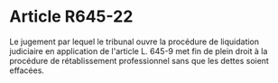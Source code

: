 # Article R645-22

<div align="left">Le jugement par lequel le tribunal ouvre la procédure de liquidation judiciaire en application de l'article L. 645-9 met fin de plein droit à la procédure de rétablissement professionnel sans que les dettes soient effacées.<br/>
<br/>
</div>
